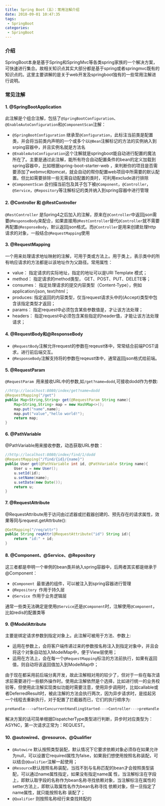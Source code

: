 ```yaml
---
title: Spring Boot（五）：常用注解介绍
date: 2018-09-01 10:47:35
tags:
 - SpringBoot
categories: 
 - SpringBoot
---
```


### 介绍

SpringBoot本身是基于Spring和SpringMvc等各类spring家族的一个解决方案，可快速进行集合。故相关知识点其实大部分都是基于spring或者springmvc既有的知识点的。这里主要讲解的是关于web开发及springboot独有的一些常用注解进行说明。

<!-- more -->

### 常见注解

#### 1. @SpringBootApplication

此注解是个组合注解，包括了`@SpringBootConfiguration`、`@EnableAutoConfiguration`和`@ComponentScan`注解：

- `@SpringBootConfiguration` 继承至`@Configuration`，此标注当前类是配置类，并会将当前类内声明的一个或多个以`@Bean`注解标记的方法的实例纳入到srping容器中，并且实例名就是方法名
- `@EnableAutoConfiguration`这个注解就是springboot能自动进行配置的魔法所在了。主要是通过此注解，能所有符合自动配置条件的bean的定义加载到spring容器中，比如根据spring-boot-starter-web ，来判断你的项目是否需要添加了webmvc和tomcat，就会自动的帮你配置web项目中所需要的默认配置。但比如需要排除一些无需自动配置的类时，可利用exclude进行排除
- `@ComponentScan` 会扫描当前包及其子包下被`@Component`，`@Controller`，`@Service`，`@Repository`等注解标记的类并纳入到spring容器中进行管理

#### 2. @Controller 和 @RestController

`@RestController` 是Spring4之后加入的注解，原来在`@Controller`中返回json需要`@ResponseBody`来配合，如果直接用`@RestController`替代`@Controller`就不需要再配置`@ResponseBody`，默认返回json格式。而`@Controller`是用来创建处理http请求的对象，一般结合`@RequestMapping`使用

#### 3. @RequestMapping

一个用来处理请求地址映射的注解，可用于类或方法上。用于类上，表示类中的所有响应请求的方法都是以该地址作为父路径。常用属性：

- value： 指定请求的实际地址，指定的地址可以是URI Template 模式；
- method： 指定请求的method类型， GET、POST、PUT、DELETE等；
- consumes： 指定处理请求的提交内容类型（Content-Type），例如application/json, text/html；
- produces: 指定返回的内容类型，仅当request请求头中的(Accept)类型中包含该指定类型才返回；
- params： 指定request中必须包含某些参数值是，才让该方法处理；
- headers： 指定request中必须包含某些指定的header值，才能让该方法处理请求；

#### 4. @RequestBody和@ResponseBody

- `@RequestBody`注解允许request的参数在reqeust体中，常常结合前端POST请求，进行前后端交互。
- `@ResponseBody`注解支持将的参数在reqeust体中，通常返回json格式给前端。

#### 5. @RequestParam

`@RequestParam `用来接收URL中的参数,如`/get?name=dodd`,可接收dodd作为参数:

~~~java
//http://localhost:8080/index/get?name=dodd
@RequestMapping("/get")
public Map<String,String> get(@RequestParam String name){
    Map<String,String> map = new HashMap<>();
    map.put("name",name);
    map.put("value","hello world!");
    return map;
}
~~~

#### 6. @PathVariable

@PathVariable用来接收参数，动态获取URL参数：

~~~java
//http://localhost:8080/index/find/1/dodd
@RequestMapping("/find/{id}/{name}")
public User get(@PathVariable int id, @PathVariable String name){
    User u = new User();
    u.setId(id);
    u.setName(name);
    u.setDate(new Date());
    return u;
}
~~~

#### 7. @RequestAttribute

@RequestAttribute用于访问由过滤器或拦截器创建的、预先存在的请求属性，效果等同与request.getAttrbute():

~~~java
@GetMapping("/req/attr")
public String reqAttr(@RequestAttribute("id") String id){
    return "id:" + id;
}
~~~

#### 8. @Component、@Service、@Repository

这三者都是申明一个单例的bean类并纳入spring容器中，后两者其实都是继承于@Component：

- `@Component `最普通的组件，可以被注入到spring容器进行管理
- `@Repository `作用于持久层
- `@Service `作用于业务逻辑层

通常一些类无法确定是使用`@Service`还是`@Component`时，注解使用`@Component`，比如redis的配置类等

#### 9. @ModelAttribute

主要是绑定请求参数到指定对象上。此注解可被用于方法、参数上:

- 运用在参数上，会将客户端传递过来的参数按名称注入到指定对象中，并且会将这个对象自动加入ModelMap中，便于View层使用；
- 运用在方法上，会在每一个`@RequestMapping`标注的方法前执行，如果有返回值，则自动将该返回值加入到ModelMap中；

由于现在都采用前后端分离开发，故此注解相对用的较少了，但对于一些在每次请求前需要进行一些额外操作时。使用此注解依然是个选择，比如进行统一的业务校验等，但使用此注解实现类似功能时需要注意，使用异步调用时，比如callable或者DeferredResult时，被此注解的方法会执行两次，因为异步请求时，是挂起另一个线程去重新执行，对于配置了拦截器而已，它们的执行顺序为:

~~~java
preHandle--->afterConcurrentHandlingStarted--->Controller--->preHandle--->postHandler--->afterCompletion
~~~

解决方案的话可简单根据DispatcherType类型进行判断，异步时对应类型为：ASYNC，第一次请求正常为：REQUEST。

#### 10. @autowired、@resource、@Qualifier

- `@Autowire` 默认按照类型装配，默认情况下它要求依赖对象必须存在如果允许为null，可以设置它required属性为false，如果我们想使用按照名称装配，可 以结合`@Qualifier`注解一起使用；
- `@Resource`默认按照名称装配，当找不到与名称匹配的bean才会按照类型装配，可以通过name属性指定，如果没有指定name属 性，当注解标注在字段上，即默认取字段的名称作为bean名称寻找依赖对象，当注解标注在属性的setter方法上，即默认取属性名作为bean名称寻找 依赖对象，但一旦指定了name属性，就只能按照名称 装配了；
- `@Qualifier` 则按照名称经行来查找转配的